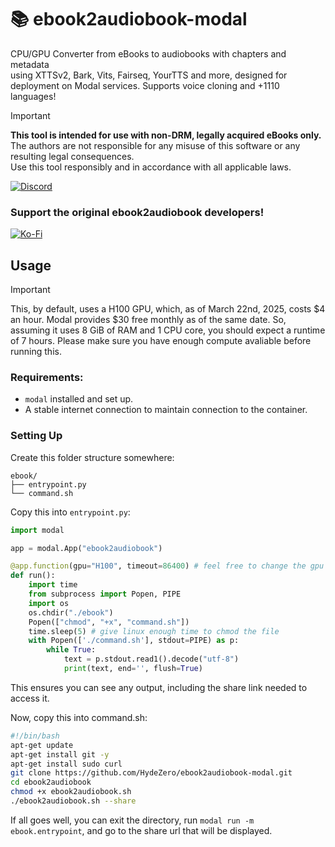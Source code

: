 # 📚 ebook2audiobook-modal
CPU/GPU Converter from eBooks to audiobooks with chapters and metadata<br/>
using XTTSv2, Bark, Vits, Fairseq, YourTTS and more, designed for deployment on Modal services. Supports voice cloning and +1110 languages!
> [!IMPORTANT]
**This tool is intended for use with non-DRM, legally acquired eBooks only.** <br>
The authors are not responsible for any misuse of this software or any resulting legal consequences. <br>
Use this tool responsibly and in accordance with all applicable laws.

[![Discord](https://dcbadge.limes.pink/api/server/https://discord.gg/63Tv3F65k6)](https://discord.gg/63Tv3F65k6)

### Support the original ebook2audiobook developers!
[![Ko-Fi](https://img.shields.io/badge/Ko--fi-F16061?style=for-the-badge&logo=ko-fi&logoColor=white)](https://ko-fi.com/athomasson2) 

## Usage

> [!IMPORTANT]
This, by default, uses a H100 GPU, which, as of March 22nd, 2025, costs $4 an hour. Modal provides $30 free monthly as of the same date. So, assuming it uses 8 GiB of RAM and 1 CPU core, you should expect a runtime of 7 hours. Please make sure you have enough compute avaliable before running this.

### Requirements:
* `modal` installed and set up.
* A stable internet connection to maintain connection to the container.

### Setting Up


Create this folder structure somewhere:

```
ebook/
├── entrypoint.py
└── command.sh
```

Copy this into `entrypoint.py`:

```python
import modal

app = modal.App("ebook2audiobook")

@app.function(gpu="H100", timeout=86400) # feel free to change the gpu
def run():
    import time
    from subprocess import Popen, PIPE
    import os
    os.chdir("./ebook")
    Popen(["chmod", "+x", "command.sh"])
    time.sleep(5) # give linux enough time to chmod the file
    with Popen(['./command.sh'], stdout=PIPE) as p:
        while True:
            text = p.stdout.read1().decode("utf-8")
            print(text, end='', flush=True)
```

This ensures you can see any output, including the share link needed to access it.

Now, copy this into command.sh:

```bash
#!/bin/bash
apt-get update
apt-get install git -y
apt-get install sudo curl
git clone https://github.com/HydeZero/ebook2audiobook-modal.git
cd ebook2audiobook
chmod +x ebook2audiobook.sh
./ebook2audiobook.sh --share
```

If all goes well, you can exit the directory, run `modal run -m ebook.entrypoint`, and go to the share url that will be displayed.
